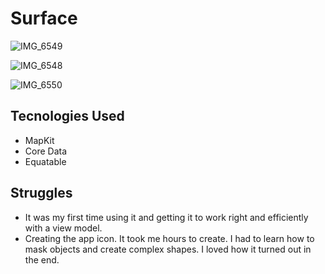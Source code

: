 # Surface

![IMG_6549](https://user-images.githubusercontent.com/61842505/162806671-cfa773f4-0e0f-48e4-8463-a90b49838c27.PNG)

![IMG_6548](https://user-images.githubusercontent.com/61842505/162806747-87cdf2d5-e2d5-499a-98f4-468cfe29e53c.PNG)

![IMG_6550](https://user-images.githubusercontent.com/61842505/162806760-5901fd2c-2d39-42b8-9501-02d78c7e2ca6.PNG)

## Tecnologies Used
- MapKit
- Core Data
- Equatable

## Struggles
- It was my first time using it and getting it to work right and efficiently with a view model. 
- Creating the app icon. It took me hours to create. I had to learn how to mask objects and create complex shapes. I loved how it turned out in the end. 
